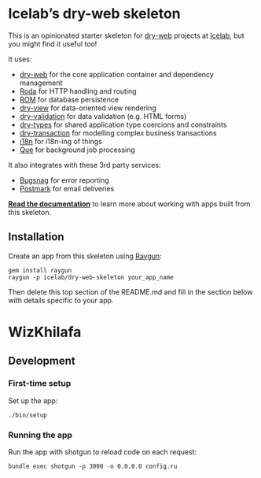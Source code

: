 # Icelab’s dry-web skeleton

This is an opinionated starter skeleton for [dry-web][dry-web] projects at [Icelab](http://icelab.com.au/), but you might find it useful too!

It uses:

* [dry-web][dry-web] for the core application container and dependency management
* [Roda][roda] for HTTP handling and routing
* [ROM][rom] for database persistence
* [dry-view][dry-view] for data-oriented view rendering
* [dry-validation][dry-validation] for data validation (e.g. HTML forms)
* [dry-types][dry-types] for shared application type coercions and constraints
* [dry-transaction][dry-transaction] for modelling complex business transactions
* [i18n][i18n] for i18n-ing of things
* [Que][que] for background job processing

It also integrates with these 3rd party services:

* [Bugsnag][bugsnag] for error reporting
* [Postmark][postmark] for email deliveries

[bugsnag]: https://bugsnag.com
[dry-transaction]:  http://dry-rb.org/gems/dry-transaction
[dry-types]:  http://dry-rb.org/gems/dry-types
[dry-validation]: http://dry-rb.org/gems/dry-validation
[dry-view]: https://github.com/dry-rb/dry-view
[dry-web]: https://github.com/dry-rb/dry-web
[i18n]: https://github.com/svenfuchs/i18n
[postmark]: https://postmarkapp.com
[que]: https://github.com/chanks/que
[roda]: http://roda.jeremyevans.net/
[rom]: http://rom-rb.org/

**[Read the documentation](docs/)** to learn more about working with apps built from this skeleton.

## Installation

Create an app from this skeleton using [Raygun](https://github.com/carbonfive/raygun):

```
gem install raygun
raygun -p icelab/dry-web-skeleton your_app_name
```

Then delete this top section of the README.md and fill in the section below with details specific to your app.

# WizKhilafa

## Development

### First-time setup

Set up the app:

```
./bin/setup
```

### Running the app

Run the app with shotgun to reload code on each request:

```
bundle exec shotgun -p 3000 -o 0.0.0.0 config.ru
```
